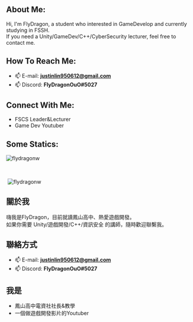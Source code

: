 ## About Me:
Hi, I'm FlyDragon, a student who interested in GameDevelop and currently studying in FSSH.<br>
If you need a Unity/GameDev/C++/CyberSecurity lecturer, feel free to contact me.
## How To Reach Me:
- 📫 E-mail: **justinlin950612@gmail.com**
- 📫 Discord: **FlyDragonOuO#5027** 

## Connect With Me:
- FSCS Leader&Lecturer
- Game Dev Youtuber

## Some Statics:
<p><img align="left" src="https://github-readme-stats.vercel.app/api/top-langs?username=flydragonw&show_icons=true&locale=en&layout=compact&bg_color=90,81ecec,FCFFFD" alt="flydragonw" /></p>
<p></p>
<br/>
<p/>
<br/>
<p>&nbsp;<img align="center" src="https://github-readme-stats.vercel.app/api?username=flydragonw&show_icons=true&locale=en&bg_color=90,81ecec,FCFFFD" alt="flydragonw" /></p>
<p></p>

## 關於我
嗨我是FlyDragon，目前就讀鳳山高中、熱愛遊戲開發。<br>
如果你需要 Unity/遊戲開發/C++/資訊安全 的講師，隨時歡迎聯繫我。
## 聯絡方式
- 📫 E-mail: **justinlin950612@gmail.com**
- 📫 Discord: **FlyDragonOuO#5027** 
## 我是
- 鳳山高中電資社社長&教學
- 一個做遊戲開發影片的Youtuber
